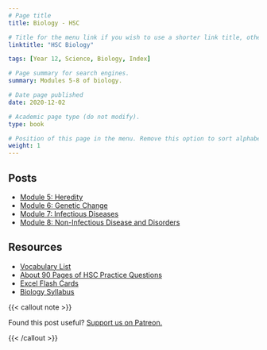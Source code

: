 ```yaml
---
# Page title
title: Biology - HSC

# Title for the menu link if you wish to use a shorter link title, otherwise remove this option.
linktitle: "HSC Biology"

tags: [Year 12, Science, Biology, Index]

# Page summary for search engines.
summary: Modules 5-8 of biology.

# Date page published
date: 2020-12-02

# Academic page type (do not modify).
type: book

# Position of this page in the menu. Remove this option to sort alphabetically.
weight: 1
---
```


## Posts

- [Module 5: Heredity](module-5/)
- [Module 6: Genetic Change](module-6/)
- [Module 7: Infectious Diseases](module-7/)
- [Module 8: Non-Infectious Disease and Disorders](module-8/)

## Resources

- [Vocabulary List](resource-vocab-list/)
- [About 90 Pages of HSC Practice Questions](resource-nesa-bonus-questions/)
- [Excel Flash Cards](resource-excel-passcards/)
- [Biology Syllabus](/nesa/657d2611-c201-49ce-a18e-ef0f786a5de0/biology-stage-6-syllabus-2017.pdf?MOD=AJPERES&CVID=)

{{< callout note >}}

Found this post useful? [Support us on Patreon.](https://patreon.com/schoolnotes)

{{< /callout >}}

